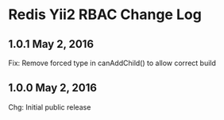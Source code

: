 Redis Yii2 RBAC Change Log
==========================


1.0.1 May 2, 2016
-----------------

Fix: Remove forced type in canAddChild() to allow correct build

1.0.0 May 2, 2016
-----------------

Chg: Initial public release